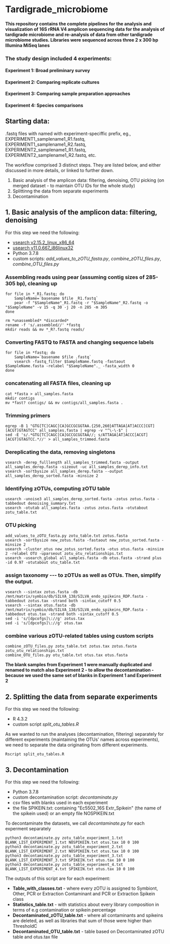# Tardigrade_microbiome
 
 

#### This repository contains the complete pipelines for the analysis and visualization of 16S rRNA V4 amplicon sequencing data for the analysis of tardigrade microbiome and re-analysis of data from other tardigrade microbiome studies.  Libraries were sequenced across three 2 x 300 bp Illumina MiSeq lanes


### The study design included 4 experiments:
#### Experiment 1: Broad preliminary survey
#### Experiment 2: Comparing replicate cultures
#### Experiment 3: Comparing sample preparation approaches 
#### Experiment 4: Species comparisons


## Starting data:
.fastq files with named with experiment-speciffic prefix, eg., EXPERIMENT1_samplename1_R1.fastq, EXPERIMENT1_samplename1_R2.fastq,  EXPERIMENT2_samplename1_R1.fastq, EXPERIMENT2_samplename1_R2.fastq, etc.

The workflow comprised 3 distinct steps. They are listed below, and either discussed in more details, or linked to further down.
1. Basic analysis of the amplicon data: filtering, denoising, OTU picking (on merged dataset - to maintain OTU IDs for the whole study)
2. Splittinng the data from separate experiments
3. Decontamination


## 1. Basic analysis of the amplicon data: filtering, denoising
For this step we need the following: 
- [vsearch v2.15.2_linux_x86_64](https://github.com/torognes/vsearch)
- [usearch v11.0.667_i86linux32](https://www.drive5.com/usearch/)
- Python 3.7.8
- custom scripts: *add_values_to_zOTU_fasta.py*, *combine_zOTU_files.py*, *combine_OTU_files.py*

### Assembling reads using pear (assuming contig sizes of 285-305 bp), cleaning up
```
for file in *_R1.fastq; do
    SampleName=`basename $file _R1.fastq`
    pear -f "$SampleName"_R1.fastq -r "$SampleName"_R2.fastq -o "$SampleName" -v 15 -q 30 -j 20 -n 285 -m 305 
done

rm *unassembled* *discarded*
rename -f 's/.assembled//' *fastq
mkdir reads && mv *_R?.fastq reads/
```
### Converting FASTQ to FASTA and changing sequence labels
```
for file in *fastq; do
    SampleName=`basename $file .fastq`
    vsearch -fastq_filter $SampleName.fastq -fastaout $SampleName.fasta -relabel "$SampleName"._ -fasta_width 0
done
```
### concatenating all FASTA files, cleaning up 
```
cat *fasta > all_samples.fasta
mkdir contigs
mv *fast? contigs/ && mv contigs/all_samples.fasta .
```
### Trimming primers
```
egrep -B 1 "GTG[TC]CAGC[CA]GCCGCGGTAA.{250,260}ATTAGA[AT]ACCC[CGT][ACGT]GTAGTCC" all_samples.fasta | egrep -v "^\-\-$" |
sed -E 's/.*GTG[TC]CAGC[CA]GCCGCGGTAA//; s/ATTAGA[AT]ACCC[ACGT][ACGT]GTAGTCC.*//' > all_samples_trimmed.fasta   
```

### Dereplicating the data, removing singletons
```
vsearch -derep_fulllength all_samples_trimmed.fasta -output all_samples_derep.fasta -sizeout -uc all_samples_derep_info.txt
vsearch -sortbysize all_samples_derep.fasta --output all_samples_derep_sorted.fasta -minsize 2
```

### Identifying zOTUs, computing zOTU table
```
usearch -unoise3 all_samples_derep_sorted.fasta -zotus zotus.fasta -tabbedout denoising_summary.txt
usearch -otutab all_samples.fasta -zotus zotus.fasta -otutabout zotu_table.txt
```

### OTU picking
```
add_values_to_zOTU_fasta.py zotu_table.txt zotus.fasta
usearch -sortbysize new_zotus.fasta -fastaout new_zotus_sorted.fasta -minsize 2  
usearch -cluster_otus new_zotus_sorted.fasta -otus otus.fasta -minsize 2 -relabel OTU -uparseout zotu_otu_relationships.txt  
usearch -usearch_global all_samples.fasta -db otus.fasta -strand plus -id 0.97 -otutabout otu_table.txt  
```

### assign taxonomy --- to zOTUs as well as OTUs. Then, simplify the output.
```
vsearch --sintax zotus.fasta -db /mnt/matrix/symbio/db/SILVA_138/SILVA_endo_spikeins_RDP.fasta -tabbedout zotus.tax -strand both -sintax_cutoff 0.5
vsearch --sintax otus.fasta -db /mnt/matrix/symbio/db/SILVA_138/SILVA_endo_spikeins_RDP.fasta -tabbedout otus.tax -strand both -sintax_cutoff 0.5
sed -i 's/[dpcofgs]\://g' zotus.tax
sed -i 's/[dpcofgs]\://g' otus.tax
```

### combine various zOTU-related tables using custom scripts
```
combine_zOTU_files.py zotu_table.txt zotus.tax zotus.fasta zotu_otu_relationships.txt
combine_OTU_files.py otu_table.txt otus.tax otus.fasta
```
**The blank samples from Experiment 1 were manually duplicated and renamed to match also Experiment 2 - to allow the decontamination - because we used the same set of blanks in Experiment 1 and Experiment 2**

## 2. Splitting the data from separate experiments
For this step we need the following: 
- R 4.3.2
- custom script *split_otu_tables.R*

As we wanted to run the analyses (decontamination, filtering) separately for different experiments (maintaining the OTUs' names across experiments), we need to separate the data originating from different experiments.

```
Rscript split_otu_tables.R
```

## 3. Decontamination 
For this step we need the following: 
- Python 3.7.8
- custom decontamination script: *decontaminate.py* 
- csv files with blanks used in each experiment
- the file SPIKEIN.txt: containing "Ec5502_16S	Extr_Spikein" (the name of the spikein used) or an empty file NOSPIKEIN.txt

To decontaminate the datasets, we call *decontaminate.py* for each experment separately
```
python3 decontaminate.py zotu_table_experiment_1.txt BLANK_LIST_EXPERIMENT_1.txt NOSPIKEIN.txt otus.tax 10 0 100
python3 decontaminate.py zotu_table_experiment_2.txt BLANK_LIST_EXPERIMENT_2.txt NOSPIKEIN.txt otus.tax 10 0 100
python3 decontaminate.py zotu_table_experiment_3.txt BLANK_LIST_EXPERIMENT_3.txt SPIKEIN.txt otus.tax 10 0 100
python3 decontaminate.py zotu_table_experiment_4.txt BLANK_LIST_EXPERIMENT_4.txt SPIKEIN.txt otus.tax 10 0 100

```

The outputs of this script are for each experiment:
- **Table_with_classes.txt** - where every zOTU is assigned to Symbiont, Other, PCR or Extraction Contaminant and PCR or Extraction Spikein class
- **Statistics_table.txt** - with statistics about every library composition in terms of e.g contamination or spikein percentage 
- **Decontaminated_zOTU_table.txt** - where all contaminants and spikeins are deleted, as well as libraries that sum of those were higher than ThresholdC
- **Decontaminated_OTU_table.txt** - table based on Decontaminated zOTU table and otus.tax file




